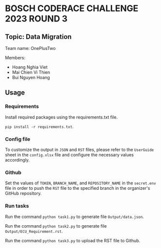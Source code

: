 # BOSCH CODERACE CHALLENGE 2023 ROUND 3
## Topic: Data Migration
Team name: OnePlusTwo

Members:
- Hoang Nghia Viet
- Mai Chien Vi Thien
- Bui Nguyen Hoang

## Usage
### Requirements
Install required packages using the requirements.txt file.

`pip install -r requirements.txt`.

### Config file
To customize the output in `JSON` and `RST` files, please refer to the `UserGuide` sheet in the `config.xlsx` file and configure the necessary values accordingly.

### Github
Set the values of `TOKEN`, `BRANCH_NAME`, and `REPOSITORY_NAME` in the `secret.env` file in order to push the `RST` file to the specified branch in the organizer's GitHub repository.

### Run tasks
Run the command `python task1.py` to generate file `Output/data.json`.

Run the command `python task2.py` to generate file `Output/ECU_Requirement.rst`.

Run the command `python task3.py` to upload the RST file to Github.